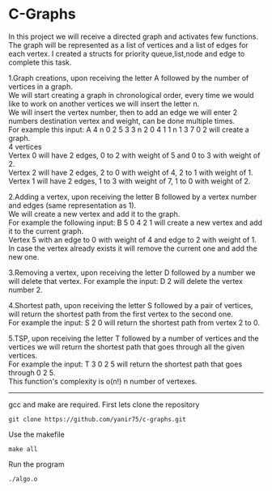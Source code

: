 # C-Graphs

In this project we will receive a directed graph and activates few functions.  
The graph will be represented as a list of vertices and a list of edges for each vertex.
I created a structs for priority queue,list,node and edge to complete this task.

1.Graph creations, upon receiving the letter A followed by the number of vertices in a graph.  
We will start creating a graph in chronological order, every time we would like to work on another vertices we will insert the letter n.   
We will insert the vertex number, then to add an edge we will enter 2 numbers destination vertex and weight, can be done multiple times.  
For example this input: A 4 n 0 2 5 3 3 n 2 0 4 1 1 n 1 3 7 0 2 will create a graph.  
4 vertices  
Vertex 0 will have 2 edges, 0 to 2 with weight of 5 and 0 to 3 with weight of 2.  
Vertex 2 will have 2 edges, 2 to 0 with weight of 4, 2 to 1 with weight of 1.  
Vertex 1 will have 2 edges, 1 to 3 with weight of 7, 1 to 0 with weight of 2.

2.Adding a vertex, upon receiving the letter B followed by a vertex number and edges (same representation as 1).  
  We will create a new vertex and add it to the graph.  
  For example the following input: B 5 0 4 2 1 will create a new vertex and add it to the current graph.  
  Vertex 5 with an edge to 0 with weight of 4 and edge to 2 with weight of 1.  
  In case the vertex already exists it will remove the current one and add the new one.  

3.Removing a vertex, upon receiving the letter D followed by a number we will delete that vertex.
  For example the input: D 2 will delete the vertex number 2.

4.Shortest path, upon receiving the letter S followed by a pair of vertices, will return the shortest path from the first vertex to the second one.  
  For example the input: S 2 0 will return the shortest path from vertex 2 to 0.

5.TSP, upon receiving the letter T followed by a number of vertices and the vertices we will return the shortest path that goes through all the given vertices.  
  For example the input: T 3 0 2 5 will return the shortest path that goes through 0 2 5.  
  This function's complexity is o(n!) n number of vertexes.
  

------------
gcc and make are required.
First lets clone the repository
```
git clone https://github.com/yanir75/c-graphs.git
```
Use the makefile
```
make all
```
Run the program
```
./algo.o
```
